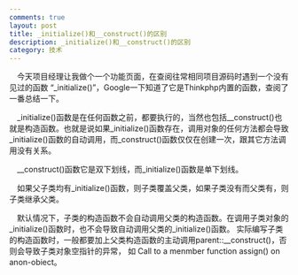 ```yaml
---
comments: true
layout: post
title: _initialize()和__construct()的区别
description: _initialize()和__construct()的区别
category: 技术
---
```


&emsp;今天项目经理让我做个一个功能页面，在查阅往常相同项目源码时遇到一个没有见过的函数 “_initialize()”，Google一下知道了它是Thinkphp内置的函数，查阅了一番总结一下。  

&emsp;_initialize()函数是在任何函数之前，都要执行的，当然也包括__construct()也就是构造函数。也就是说如果_initialize()函数存在，调用对象的任何方法都会导致_initialize()函数的自动调用，而_construct()函数仅仅在创建一次，跟其它方法调用没有关系。  

&emsp;__construct()函数它是双下划线，而_initialize()函数是单下划线。  

&emsp;如果父子类均有_initialize()函数，则子类覆盖父类，如果子类没有而父类有，则子类继承父类。  

&emsp;默认情况下，子类的构造函数不会自动调用父类的构造函数。在调用子类对象的_initialize()函数时，也不会导致自动调用父类的_initialize()函数。
实际编写子类的构造函数时，一般都要加上父类构造函数的主动调用parent::__construct()，否则会导致子类对象空指针的异常，
如
    Call to a menmber function assign() on anon-obiect。